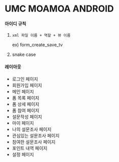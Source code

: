 # UMC MOAMOA ANDROID
#### 아이디 규칙
1. `xml 파일 이름 + 역할 + 뷰 이름`


    ex) form_create_save_tv
2. snake case


#### 레이아웃
- 로그인 페이지
- 회원가입 페이지
- 메인 페이지
- 폼 목록 페이지
- 폼 상세 페이지
- 폼 참여 페이지
- 설문작성 페이지
- 마이 페이지
- 나의 설문조사 페이지
- 관심있는 설문조사 페이지
- 참여한 설문조사 페이지
- 포인트 내역 페이지
- 설정 페이지
